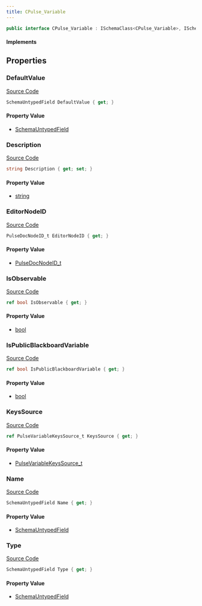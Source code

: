 ```yaml
---
title: CPulse_Variable
---
```


```csharp
public interface CPulse_Variable : ISchemaClass<CPulse_Variable>, ISchemaField, ISchemaClass, INativeHandle
```

#### Implements

## Properties

### DefaultValue

[Source Code](https://github.com/swiftly-solution/swiftlys2/blob/beta/managed/src/SwiftlyS2.Generated/Schemas/Interfaces/CPulse_Variable.cs#L25)

```csharp
SchemaUntypedField DefaultValue { get; }
```

#### Property Value

- [SchemaUntypedField](/docs/api/shared/schemas/schemauntypedfield)

### Description

[Source Code](https://github.com/swiftly-solution/swiftlys2/blob/beta/managed/src/SwiftlyS2.Generated/Schemas/Interfaces/CPulse_Variable.cs#L19)

```csharp
string Description { get; set; }
```

#### Property Value

- [string](https://learn.microsoft.com/dotnet/api/system.string)

### EditorNodeID

[Source Code](https://github.com/swiftly-solution/swiftlys2/blob/beta/managed/src/SwiftlyS2.Generated/Schemas/Interfaces/CPulse_Variable.cs#L33)

```csharp
PulseDocNodeID_t EditorNodeID { get; }
```

#### Property Value

- [PulseDocNodeID_t](/docs/api/shared/schemadefinitions/pulsedocnodeid_t)

### IsObservable

[Source Code](https://github.com/swiftly-solution/swiftlys2/blob/beta/managed/src/SwiftlyS2.Generated/Schemas/Interfaces/CPulse_Variable.cs#L31)

```csharp
ref bool IsObservable { get; }
```

#### Property Value

- [bool](https://learn.microsoft.com/dotnet/api/system.boolean)

### IsPublicBlackboardVariable

[Source Code](https://github.com/swiftly-solution/swiftlys2/blob/beta/managed/src/SwiftlyS2.Generated/Schemas/Interfaces/CPulse_Variable.cs#L29)

```csharp
ref bool IsPublicBlackboardVariable { get; }
```

#### Property Value

- [bool](https://learn.microsoft.com/dotnet/api/system.boolean)

### KeysSource

[Source Code](https://github.com/swiftly-solution/swiftlys2/blob/beta/managed/src/SwiftlyS2.Generated/Schemas/Interfaces/CPulse_Variable.cs#L27)

```csharp
ref PulseVariableKeysSource_t KeysSource { get; }
```

#### Property Value

- [PulseVariableKeysSource_t](/docs/api/shared/schemadefinitions/pulsevariablekeyssource_t)

### Name

[Source Code](https://github.com/swiftly-solution/swiftlys2/blob/beta/managed/src/SwiftlyS2.Generated/Schemas/Interfaces/CPulse_Variable.cs#L17)

```csharp
SchemaUntypedField Name { get; }
```

#### Property Value

- [SchemaUntypedField](/docs/api/shared/schemas/schemauntypedfield)

### Type

[Source Code](https://github.com/swiftly-solution/swiftlys2/blob/beta/managed/src/SwiftlyS2.Generated/Schemas/Interfaces/CPulse_Variable.cs#L22)

```csharp
SchemaUntypedField Type { get; }
```

#### Property Value

- [SchemaUntypedField](/docs/api/shared/schemas/schemauntypedfield)

